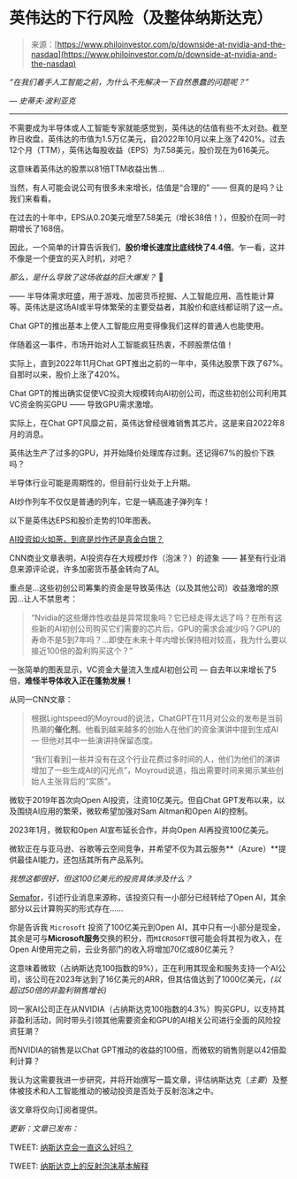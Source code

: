 <!--yml

类别：未分类

日期：2024年05月27日 14:48:17

-->

# 英伟达的下行风险（及整体纳斯达克）

> 来源：[https://www.philoinvestor.com/p/downside-at-nvidia-and-the-nasdaq](https://www.philoinvestor.com/p/downside-at-nvidia-and-the-nasdaq)

*“在我们着手人工智能之前，为什么不先解决一下自然愚蠢的问题呢？”*

*— 史蒂夫·波利亚克*

* * *

不需要成为半导体或人工智能专家就能感觉到，英伟达的估值有些不太对劲。截至昨日收盘，英伟达的市值为1.5万亿美元，自2022年10月以来上涨了420%。过去12个月（TTM），英伟达每股收益（EPS）为7.58美元，股价现在为616美元。

这意味着英伟达的股票以81倍TTM收益出售…

当然，有人可能会说公司有很多未来增长，估值是“合理的” —— 但真的是吗？让我们来看看。

在过去的十年中，EPS从0.20美元增至7.58美元（增长38倍！），但股价在同一时期增长了168倍。

因此，一个简单的计算告诉我们，**股价增长速度比底线快了4.4倍**。乍一看，这并不像是一个便宜的买入时机，对吧？

*那么，是什么导致了这场收益的巨大爆发？* 🚀

—— 半导体需求旺盛，用于游戏、加密货币挖掘、人工智能应用、高性能计算等。英伟达是这场AI或半导体繁荣的主要受益者，其股价和底线都证明了这一点。

Chat GPT的推出基本上使人工智能应用变得像我们这样的普通人也能使用。

伴随着这一事件，市场开始对人工智能疯狂热衷，不顾股票估值！

实际上，直到2022年11月Chat GPT推出之前的一年中，英伟达股票下跌了67%。自那时以来，股价上涨了420%。

Chat GPT的推出确实促使VC投资大规模转向AI初创公司，而这些初创公司利用其VC资金购买GPU —— 导致GPU需求激增。

实际上，在Chat GPT风靡之前，英伟达曾经很难销售其芯片。这是来自2022年8月的消息。

英伟达生产了过多的GPU，并开始降价处理库存过剩。还记得67%的股价下跌吗？

半导体行业可能是周期性的，但目前行业处于上升期。

AI炒作列车不仅仅是普通的列车，它是一辆高速子弹列车！

以下是英伟达EPS和股价走势的10年图表。

[AI投资如火如荼，到底是炒作还是真金白银？](https://edition.cnn.com/2023/07/23/business/ai-vc-investment-dot-com-bubble/index.html)

CNN商业文章表明，AI投资存在大规模炒作（泡沫？）的迹象 —— 甚至有行业消息来源评论说，许多加密货币基金转向了AI。

重点是…这些初创公司筹集的资金是导致英伟达（以及其他公司）收益激增的原因…让人不禁思考：

> “Nvidia的这些爆炸性收益是异常现象吗？它已经走得太远了吗？在所有这些新的AI初创公司购买它们需要的芯片后，GPU的需求会减少吗？GPU的寿命不是5到7年吗？…即使在未来十年内增长保持相对较高，我为什么要以接近100倍的盈利购买这个？”

一张简单的图表显示，VC资金大量流入生成AI初创公司 — 自去年以来增长了5倍，**难怪半导体收入正在蓬勃发展！**

从同一CNN文章：

> 根据Lightspeed的Moyroud的说法，ChatGPT在11月对公众的发布是当前热潮的**催化剂**。他看到越来越多的创始人在他们的资金演讲中提到生成AI — 但他对其中一些演讲持保留态度。
> 
> “我们[看到]一些并没有在这个行业花费过多时间的人，他们为他们的演讲增加了一些生成AI的闪光点”，Moyroud说道，指出需要时间来揭示某些创始人主张背后的“实质”。

微软于2019年首次向Open AI投资，注资10亿美元。但自Chat GPT发布以来，以及围绕AI应用的繁荣，微软希望加强对Sam Altman和Open AI的控制。

2023年1月，微软和Open AI宣布延长合作，并向Open AI再投资100亿美元。

微软正在与亚马逊、谷歌等云空间竞争，并希望不仅为其云服务**（Azure）**提供最佳AI能力，还包括其所有产品系列。

*我想这都很好，但这100亿美元的投资具体涉及什么？*

[Semafor](https://www.semafor.com/article/11/18/2023/openai-has-received-just-a-fraction-of-microsofts-10-billion-investment)，引述行业消息来源称，该投资只有一小部分已经转给了Open AI，其余部分以云计算购买的形式存在……

你是告诉我 `Microsoft` 投资了100亿美元到Open AI，其中只有一小部分是现金，其余是可与**Microsoft服务**交换的积分，而`MICROSOFT`很可能会将其视为收入，在Open AI使用完之前，云业务部门的收入将增加70亿或80亿美元？

这意味着微软（占纳斯达克100指数的9%），正在利用其现金和服务支持一个AI公司，该公司在2023年达到了16亿美元的ARR，但其估值达到了1000亿美元，*(以超过50倍的非盈利销售增长)*

同一家AI公司正在从NVIDIA（占纳斯达克100指数的4.3%）购买GPU，以支持其非盈利活动，同时带头引领其他需要资金和GPU的AI相关公司进行全面的风险投资狂潮？

而NVIDIA的销售是以Chat GPT推动的收益的100倍，而微软的销售则是以42倍盈利计算？

我认为这需要我进一步研究，并将开始撰写一篇文章，评估纳斯达克（*主要*）及整体被技术和人工智能推动的被动投资是否处于反射泡沫之中。

该文章将仅向订阅者提供。

*更新：文章已发布：*

TWEET: [纳斯达克会一直这么好吗？](https://x.com/philoinvestor/status/1748675694622630312?s=20)

TWEET: [纳斯达克上的反射泡沫基本解释](https://x.com/philoinvestor/status/1750256606867063091?s=20)
